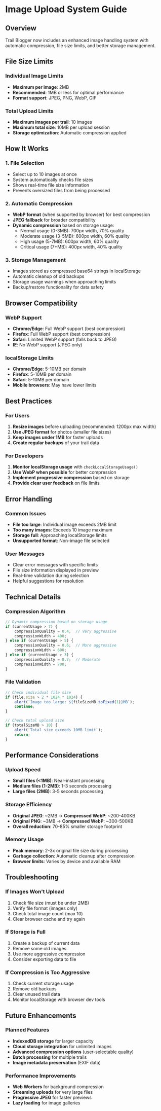 # Image Upload System Guide

## Overview
Trail Blogger now includes an enhanced image handling system with automatic compression, file size limits, and better storage management.

## File Size Limits

### Individual Image Limits
- **Maximum per image**: 2MB
- **Recommended**: 1MB or less for optimal performance
- **Format support**: JPEG, PNG, WebP, GIF

### Total Upload Limits
- **Maximum images per trail**: 10 images
- **Maximum total size**: 10MB per upload session
- **Storage optimization**: Automatic compression applied

## How It Works

### 1. File Selection
- Select up to 10 images at once
- System automatically checks file sizes
- Shows real-time file size information
- Prevents oversized files from being processed

### 2. Automatic Compression
- **WebP format** (when supported by browser) for best compression
- **JPEG fallback** for broader compatibility
- **Dynamic compression** based on storage usage:
  - Normal usage (0-3MB): 700px width, 70% quality
  - Moderate usage (3-5MB): 600px width, 60% quality
  - High usage (5-7MB): 600px width, 60% quality
  - Critical usage (7+MB): 400px width, 40% quality

### 3. Storage Management
- Images stored as compressed base64 strings in localStorage
- Automatic cleanup of old backups
- Storage usage warnings when approaching limits
- Backup/restore functionality for data safety

## Browser Compatibility

### WebP Support
- **Chrome/Edge**: Full WebP support (best compression)
- **Firefox**: Full WebP support (best compression)
- **Safari**: Limited WebP support (falls back to JPEG)
- **IE**: No WebP support (JPEG only)

### localStorage Limits
- **Chrome/Edge**: 5-10MB per domain
- **Firefox**: 5-10MB per domain
- **Safari**: 5-10MB per domain
- **Mobile browsers**: May have lower limits

## Best Practices

### For Users
1. **Resize images** before uploading (recommended: 1200px max width)
2. **Use JPEG format** for photos (smaller file sizes)
3. **Keep images under 1MB** for faster uploads
4. **Create regular backups** of your trail data

### For Developers
1. **Monitor localStorage usage** with `checkLocalStorageUsage()`
2. **Use WebP when possible** for better compression
3. **Implement progressive compression** based on storage
4. **Provide clear user feedback** on file limits

## Error Handling

### Common Issues
- **File too large**: Individual image exceeds 2MB limit
- **Too many images**: Exceeds 10 image maximum
- **Storage full**: Approaching localStorage limits
- **Unsupported format**: Non-image file selected

### User Messages
- Clear error messages with specific limits
- File size information displayed in preview
- Real-time validation during selection
- Helpful suggestions for resolution

## Technical Details

### Compression Algorithm
```javascript
// Dynamic compression based on storage usage
if (currentUsage > 7) {
    compressionQuality = 0.4;  // Very aggressive
    compressionWidth = 400;
} else if (currentUsage > 5) {
    compressionQuality = 0.6;  // More aggressive
    compressionWidth = 600;
} else if (currentUsage > 3) {
    compressionQuality = 0.7;  // Moderate
    compressionWidth = 700;
}
```

### File Validation
```javascript
// Check individual file size
if (file.size > 2 * 1024 * 1024) {
    alert(`Image too large: ${fileSizeMB.toFixed(1)}MB`);
    continue;
}

// Check total upload size
if (totalSizeMB > 10) {
    alert(`Total size exceeds 10MB limit`);
    return;
}
```

## Performance Considerations

### Upload Speed
- **Small files (<1MB)**: Near-instant processing
- **Medium files (1-2MB)**: 1-3 seconds processing
- **Large files (2MB)**: 3-5 seconds processing

### Storage Efficiency
- **Original JPEG**: ~2MB → **Compressed WebP**: ~200-400KB
- **Original PNG**: ~3MB → **Compressed WebP**: ~300-500KB
- **Overall reduction**: 70-85% smaller storage footprint

### Memory Usage
- **Peak memory**: 2-3x original file size during processing
- **Garbage collection**: Automatic cleanup after compression
- **Browser limits**: Varies by device and available RAM

## Troubleshooting

### If Images Won't Upload
1. Check file size (must be under 2MB)
2. Verify file format (images only)
3. Check total image count (max 10)
4. Clear browser cache and try again

### If Storage is Full
1. Create a backup of current data
2. Remove some old images
3. Use more aggressive compression
4. Consider exporting data to file

### If Compression is Too Aggressive
1. Check current storage usage
2. Remove old backups
3. Clear unused trail data
4. Monitor localStorage with browser dev tools

## Future Enhancements

### Planned Features
- **IndexedDB storage** for larger capacity
- **Cloud storage integration** for unlimited images
- **Advanced compression options** (user-selectable quality)
- **Batch processing** for multiple trails
- **Image metadata preservation** (EXIF data)

### Performance Improvements
- **Web Workers** for background compression
- **Streaming uploads** for very large files
- **Progressive JPEG** for faster previews
- **Lazy loading** for image galleries
